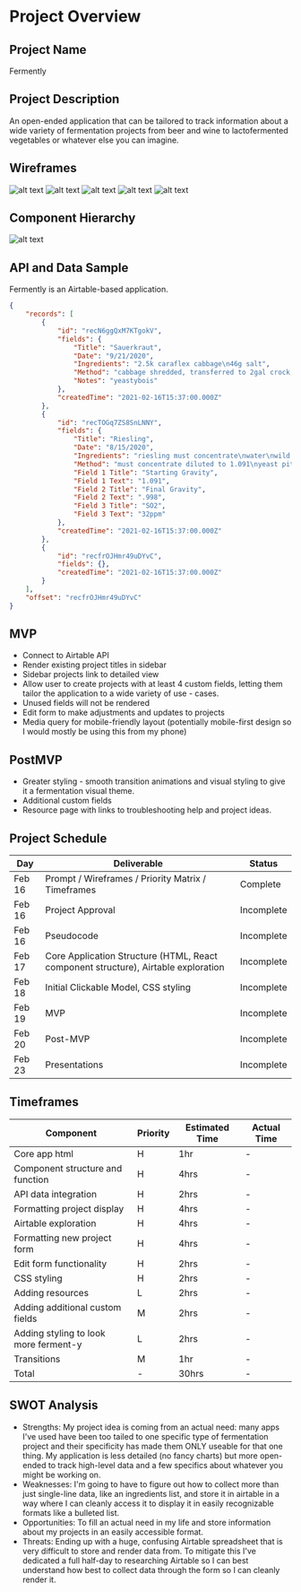 # Project Overview

## Project Name

Fermently

## Project Description

An open-ended application that can be tailored to track information about a wide variety of fermentation projects from beer and wine to lactofermented vegetables or whatever else you can imagine.

## Wireframes

![alt text](https://i.imgur.com/v3Q4ufnl.png "Wireframe - Home")
![alt text](https://i.imgur.com/N9j01Lsl.png "Wireframe - Category View")
![alt text](https://i.imgur.com/z7y4ih2l.png "Wireframe - Details")
![alt text](https://i.imgur.com/NRViDT5l.png "Wireframe - Add")
![alt text](https://i.imgur.com/XGutoOsl.png "Wireframe - Help")

## Component Hierarchy 

![alt text](https://i.imgur.com/UevUBrEl.png "Component Heirarchy")

## API and Data Sample

Fermently is an Airtable-based application.

```json
{
    "records": [
        {
            "id": "recN6ggQxM7KTgokV",
            "fields": {
                "Title": "Sauerkraut",
                "Date": "9/21/2020",
                "Ingredients": "2.5k caraflex cabbage\n46g salt",
                "Method": "cabbage shredded, transferred to 2gal crock, and salted\nmuddled after 2 hours\nweight placed and covered\nfermented at room temp",
                "Notes": "yeastybois"
            },
            "createdTime": "2021-02-16T15:37:00.000Z"
        },
        {
            "id": "recTOGq7ZS8SnLNNY",
            "fields": {
                "Title": "Riesling",
                "Date": "8/15/2020",
                "Ingredients": "riesling must concentrate\nwater\nwild yeast culture",
                "Method": "must concentrate diluted to 1.091\nyeast pitched with 6g Fermfast nutrients\nfermented at 65F for 1 month until gravity of .998 reached\nbottled with 32p...",
                "Field 1 Title": "Starting Gravity",
                "Field 1 Text": "1.091",
                "Field 2 Title": "Final Gravity",
                "Field 2 Text": ".998",
                "Field 3 Title": "SO2",
                "Field 3 Text": "32ppm"
            },
            "createdTime": "2021-02-16T15:37:00.000Z"
        },
        {
            "id": "recfrOJHmr49uDYvC",
            "fields": {},
            "createdTime": "2021-02-16T15:37:00.000Z"
        }
    ],
    "offset": "recfrOJHmr49uDYvC"
}
```

## MVP

- Connect to Airtable API
- Render existing project titles in sidebar
- Sidebar projects link to detailed view
- Allow user to create projects with at least 4 custom fields, letting them tailor the application to a wide variety of use - cases.
- Unused fields will not be rendered
- Edit form to make adjustments and updates to projects
- Media query for mobile-friendly layout (potentially mobile-first design so I would mostly be using this from my phone)

## PostMVP

- Greater styling - smooth transition animations and visual styling to give it a fermentation visual theme.
- Additional custom fields
- Resource page with links to troubleshooting help and project ideas.


## Project Schedule
|  Day | Deliverable | Status
|---|---| ---|
|Feb 16| Prompt / Wireframes / Priority Matrix / Timeframes | Complete
|Feb 16| Project Approval | Incomplete
|Feb 16| Pseudocode| Incomplete
|Feb 17| Core Application Structure (HTML, React component structure), Airtable exploration|Incomplete
|Feb 18| Initial Clickable Model, CSS styling |	Incomplete
|Feb 19| MVP |Incomplete
|Feb 20| Post-MVP | Incomplete
|Feb 23| Presentations | Incomplete

## Timeframes

| Component | Priority | Estimated Time | Actual Time |
|---|---|---|---|
| Core app html |   H   | 1hr | -   |
|Component structure and function|    H  | 4hrs |  -
|API data integration | H | 2hrs | -
|Formatting project display | H | 4hrs | -
|Airtable exploration | H | 4hrs | -
|Formatting new project form | H | 4hrs |	-
|Edit form functionality | H | 2hrs | -
|CSS styling | H | 2hrs | -
|Adding resources | L | 2hrs | -
|Adding additional custom fields | M | 2hrs | -
|Adding styling to look more ferment-y | L | 2hrs | -
|Transitions| M | 1hr | -
|Total|	- | 30hrs | -

## SWOT Analysis

- Strengths: My project idea is coming from an actual need: many apps I've used have been too tailed to one specific type of fermentation project and their specificity has made them ONLY useable for that one thing. My application is less detailed (no fancy charts) but more open-ended  to track high-level data and a few specifics about whatever you might be working on.
- Weaknesses: I'm going to have to figure out how to collect more than just single-line data, like an ingredients list, and store it in airtable in a way where I can cleanly access it to display it in easily recognizable formats like a bulleted list.
- Opportunities: To fill an actual need in my life and store information about my projects in an easily accessible format.
- Threats: Ending up with a huge, confusing Airtable spreadsheet that is very difficult to store and render data from. To mitigate this I've dedicated a full half-day to researching Airtable so I can best understand how best to collect data through the form so I can cleanly render it.
